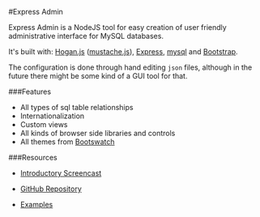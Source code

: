 #Express Admin

Express Admin is a NodeJS tool for easy creation of user friendly administrative interface for MySQL databases.

It's built with: [Hogan.js][1] ([mustache.js][2]), [Express][3], [mysql][4] and [Bootstrap][5].

The configuration is done through hand editing `json` files, although in the future there might be some kind of a GUI tool for that.


###Features

- All types of sql table relationships
- Internationalization
- Custom views
- All kinds of browser side libraries and controls
- All themes from [Bootswatch][6]


###Resources

- [Introductory Screencast][7]
- [GitHub Repository][8]
- [Examples][9]


  [1]: http://twitter.github.io/hogan.js/
  [2]: https://github.com/janl/mustache.js/
  [3]: http://expressjs.com/
  [4]: https://github.com/felixge/node-mysql
  [5]: http://twitter.github.io/bootstrap/
  [6]: http://bootswatch.com/
  [7]: http://www.youtube.com/watch?v=1CdoCB96QNk
  [8]: https://github.com/simov/express-admin
  [9]: https://github.com/simov/express-admin-examples